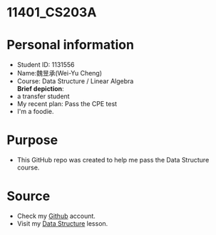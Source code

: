 # 11401_CS203A

# Personal information <br>
- Student ID: 1131556 <br>
- Name:魏昱承(Wei-Yu Cheng)  <br>
- Course: Data Structure / Linear Algebra  <br>
**Brief depiction**: <br>
- a transfer student <br>
- My recent plan: Pass the CPE test <br>
- I'm a foodie.<br>
# Purpose <br>
- This GitHub repo was created to help me pass the Data Structure course.<br>
# Source <br>
- Check my [Github](https://github.com/Ycwei01200/Ycwei01200.github.io) account.<br>
- Visit my [Data Structure](https://github.com/Ycwei01200/11401_CS203A) lesson.<br>
